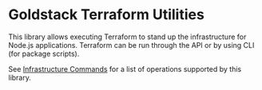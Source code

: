 # Goldstack Terraform Utilities

This library allows executing Terraform to stand up the infrastructure for Node.js applications. Terraform can be run through the API or by using CLI (for package scripts).

See [Infrastructure Commands](https://docs.goldstack.party/docs/templates/lambda-express#infrastructure-commands-1) for a list of operations supported by this library.
